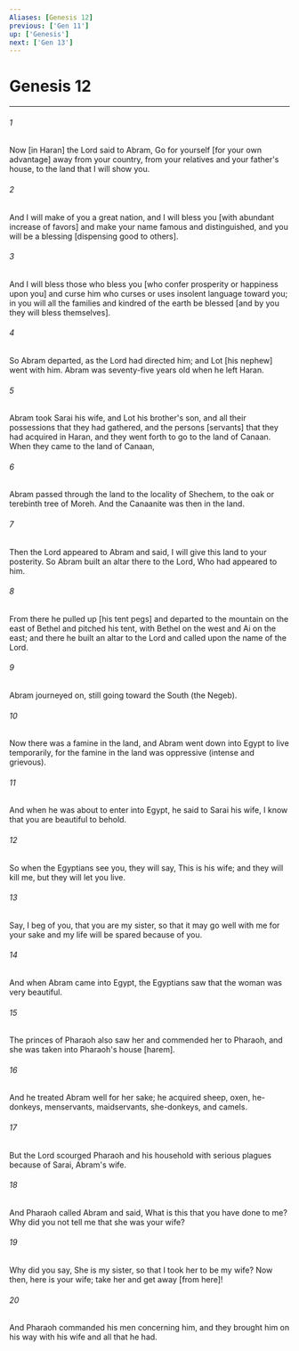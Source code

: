 ```yaml
---
Aliases: [Genesis 12]
previous: ['Gen 11']
up: ['Genesis']
next: ['Gen 13']
---
```

# Genesis 12

***














###### 1 






Now [in Haran] the Lord said to Abram, Go for yourself [for your own advantage] away from your country, from your relatives and your father's house, to the land that I will show you. 













###### 2 






And I will make of you a great nation, and I will bless you [with abundant increase of favors] and make your name famous and distinguished, and you will be a blessing [dispensing good to others]. 













###### 3 






And I will bless those who bless you [who confer prosperity or happiness upon you] and curse him who curses or uses insolent language toward you; in you will all the families and kindred of the earth be blessed [and by you they will bless themselves]. 













###### 4 






So Abram departed, as the Lord had directed him; and Lot [his nephew] went with him. Abram was seventy-five years old when he left Haran. 













###### 5 






Abram took Sarai his wife, and Lot his brother's son, and all their possessions that they had gathered, and the persons [servants] that they had acquired in Haran, and they went forth to go to the land of Canaan. When they came to the land of Canaan, 













###### 6 






Abram passed through the land to the locality of Shechem, to the oak or terebinth tree of Moreh. And the Canaanite was then in the land. 













###### 7 






Then the Lord appeared to Abram and said, I will give this land to your posterity. So Abram built an altar there to the Lord, Who had appeared to him. 













###### 8 






From there he pulled up [his tent pegs] and departed to the mountain on the east of Bethel and pitched his tent, with Bethel on the west and Ai on the east; and there he built an altar to the Lord and called upon the name of the Lord. 













###### 9 






Abram journeyed on, still going toward the South (the Negeb). 













###### 10 






Now there was a famine in the land, and Abram went down into Egypt to live temporarily, for the famine in the land was oppressive (intense and grievous). 













###### 11 






And when he was about to enter into Egypt, he said to Sarai his wife, I know that you are beautiful to behold. 













###### 12 






So when the Egyptians see you, they will say, This is his wife; and they will kill me, but they will let you live. 













###### 13 






Say, I beg of you, that you are my sister, so that it may go well with me for your sake and my life will be spared because of you. 













###### 14 






And when Abram came into Egypt, the Egyptians saw that the woman was very beautiful. 













###### 15 






The princes of Pharaoh also saw her and commended her to Pharaoh, and she was taken into Pharaoh's house [harem]. 













###### 16 






And he treated Abram well for her sake; he acquired sheep, oxen, he-donkeys, menservants, maidservants, she-donkeys, and camels. 













###### 17 






But the Lord scourged Pharaoh and his household with serious plagues because of Sarai, Abram's wife. 













###### 18 






And Pharaoh called Abram and said, What is this that you have done to me? Why did you not tell me that she was your wife? 













###### 19 






Why did you say, She is my sister, so that I took her to be my wife? Now then, here is your wife; take her and get away [from here]! 













###### 20 






And Pharaoh commanded his men concerning him, and they brought him on his way with his wife and all that he had.
